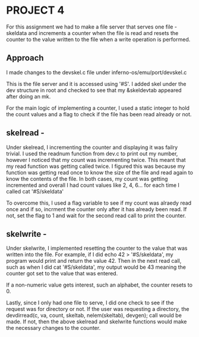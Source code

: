 # PROJECT 4

For this assignment we had to make a file server that serves one file - skeldata
and increments a counter when the file is read and resets the counter to the value written to the file when a write operation is performed. 

## Approach

I made changes to the devskel.c file under inferno-os/emu/port/devskel.c

This is the file server and it is accessed using '#S'. I added skel under the dev structure in root and checked to see that my &skeldevtab appeared after doing an mk. 

For the main logic of implementing a counter, I used a static integer to hold the count values and a flag to check if the file has been read already or not. 

## skelread - 

Under skelread, I incrementing the counter and displaying it was failry trivial. I used the readnum function from dev.c to print out my number, however I noticed that my count was incrementing twice.
This meant that my read function was getting called twice. I figured this was because my function was getting read once to know the size of the file and read again to know the contents of the file. In both cases, my count was getting incremented and overall I had count values like 2, 4, 6... for each time I called cat '#S/skeldata'

To overcome this, I used a flag variable to see if my count was alraedy read once and if so, incrment the counter only after it has already been read. If not, set the flag to 1 and wait for the second read call to print the counter. 

## skelwrite - 

Under skelwrite, I implemented resetting the counter to the value that was written into the file. For example, if I did echo 42 > '#S/skeldata', my program would print and return the value 42. Then in the next read call, such as when I did cat '#S/skeldata', my output would be 43 meaning the counter got set to the value that was entered. 

If a non-numeric value gets interest, such an alphabet, the counter resets to 0. 

Lastly, since I only had one file to serve, I did one check to see if the request was for directory or not. If the user was requesting a directory, the devdirread(c, va, count, skeltab, nelem(skeltab), devgen); call would be made. If not, then the above skelread and skelwrite functions would make the necessary changes to the counter. 
